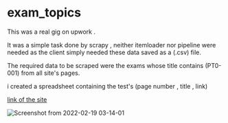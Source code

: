 # exam_topics
This was a real gig on upwork .

It was a simple task done by scrapy , neither itemloader nor pipeline were needed as the client simply needed these data saved as a (.csv) file.

The required data to be scraped were the exams whose title contains (PT0-001) from all site's pages.

i created a spreadsheet containing the test's (page number , title , link)

[link of the site](https://www.examtopics.com/discussions/comptia/1/)

![Screenshot from 2022-02-19 03-14-01](https://user-images.githubusercontent.com/99041001/154780053-bd14295e-503c-49c1-9937-912a6f195ecc.png)

